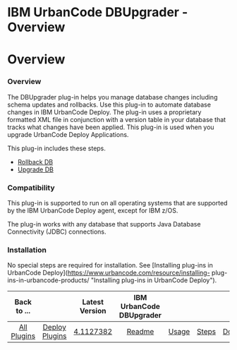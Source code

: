
IBM UrbanCode DBUpgrader - Overview
===================================

# Overview



### Overview




 


The DBUpgrader plug-in helps you manage database changes including schema updates and rollbacks. 
Use this plug-in to automate database changes in IBM UrbanCode Deploy. The plug-in uses a proprietary formatted XML file
 in conjunction with a version table in your database that tracks what changes have been applied. This plug-in is used 
when you upgrade UrbanCode Deploy Applications.


This plug-in includes these steps.


* [Rollback DB](#Rollback_DB 
"Rollback DB")
* [Upgrade DB](#Upgrade_DB "Upgrade DB")


### Compatibility


This plug-in is supported to run on all 
operating systems that are supported by the IBM UrbanCode Deploy agent, except for IBM z/OS.


The plug-in works with 
any database that supports Java Database Connectivity (JDBC) connections. 


### Installation


No special steps are 
required for installation. See [Installing plug-ins in UrbanCode Deploy](https://www.urbancode.com/resource/installing-
plug-ins-in-urbancode-products/ "Installing plug-ins in UrbanCode Deploy").




|Back to ...||Latest Version|IBM UrbanCode DBUpgrader ||||
| :---: | :---: | :---: | :---: | :---: | :---: | :---: |
|[All Plugins](../../index.md)|[Deploy Plugins](../README.md)|[4.1127382](https://raw.githubusercontent.com/UrbanCode/IBM-UCD-PLUGINS/main/files/DBUpgrader/ucd-DBUpgrader-4.1127382.zip)|[Readme](README.md)|[Usage](usage.md)|[Steps](steps.md)|[Downloads](downloads.md)|
